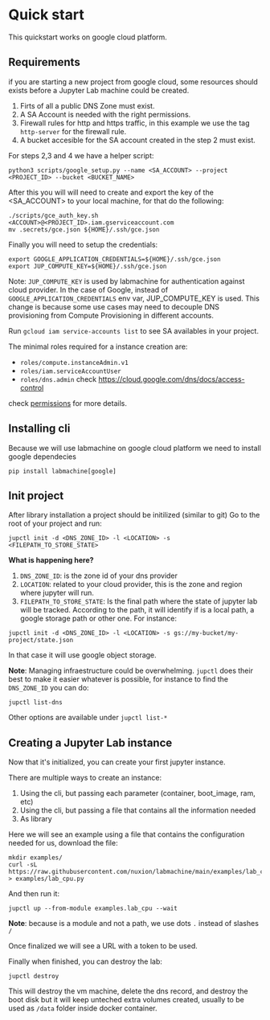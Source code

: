 # Quick start

This quickstart works on google cloud platform.


## Requirements

if you are starting a new project from google cloud, some resources should exists before a Jupyter Lab machine could be created. 

1. Firts of all a public DNS Zone must exist.
2. A SA Account is needed with the right permissions. 
3. Firewall rules for http and https traffic, in this example we use the tag `http-server` for the firewall rule. 
4. A bucket accesible for the SA account created in the step 2 must exist. 

For steps 2,3 and 4 we have a helper script:

```
python3 scripts/google_setup.py --name <SA_ACCOUNT> --project <PROJECT_ID> --bucket <BUCKET_NAME>
```

After this you will will need to create and export the key of the <SA_ACCOUNT> to your local machine, for that do the following:
```
./scripts/gce_auth_key.sh <ACCOUNT>@<PROJECT_ID>.iam.gserviceaccount.com
mv .secrets/gce.json ${HOME}/.ssh/gce.json
```

Finally you will need to setup the credentials:
```
export GOOGLE_APPLICATION_CREDENTIALS=${HOME}/.ssh/gce.json
export JUP_COMPUTE_KEY=${HOME}/.ssh/gce.json
```

Note: `JUP_COMPUTE_KEY` is used by labmachine for authentication against cloud provider. In the case of Google, instead of `GOOGLE_APPLICATION_CREDENTIALS` env var, JUP_COMPUTE_KEY is used. This change is because some use cases may need to decouple DNS provisioning from Compute Provisioning in different accounts. 

Run `gcloud iam service-accounts list` to see SA availables in your project. 


The minimal roles required for a instance creation are:

- `roles/compute.instanceAdmin.v1`
- `roles/iam.serviceAccountUser`
- `roles/dns.admin` check https://cloud.google.com/dns/docs/access-control


check [permissions](permissions.md) for more details. 

## Installing cli

Because we will use labmachine on google cloud platform we need to install google dependecies

```
pip install labmachine[google]
```


## Init project

After library installation a project should be initilized (similar to git)
Go to the root of your project and run:

```
jupctl init -d <DNS_ZONE_ID> -l <LOCATION> -s <FILEPATH_TO_STORE_STATE>
```

**What is happening here?**

1. `DNS_ZONE_ID`: is the zone id of your dns provider
2. `LOCATION`: related to your cloud provider, this is the zone and region where jupyter will run. 
3. `FILEPATH_TO_STORE_STATE`: Is the final path where the state of jupyter lab will be tracked. According to the path, it will identify if is a local path, a google storage path or other one. For instance:

```
jupctl init -d <DNS_ZONE_ID> -l <LOCATION> -s gs://my-bucket/my-project/state.json
```

In that case it will use google object storage. 

**Note**: Managing infraestructure could be overwhelming. `jupctl` does their best to make it easier whatever is possible, for instance to find the `DNS_ZONE_ID` you can do:

```
jupctl list-dns
```

Other options are available under `jupctl list-*`

## Creating a Jupyter Lab instance

Now that it's initialized, you can create your first jupyter instance. 

There are multiple ways to create an instance: 

1. Using the cli, but passing each parameter (container, boot_image, ram, etc)
2. Using the cli, but passing a file that contains all the information needed
3. As library

Here we will see an example using a file that contains the configuration needed for us, download the file:

```
mkdir examples/
curl -sL https://raw.githubusercontent.com/nuxion/labmachine/main/examples/lab_cpu.py > examples/lab_cpu.py
```

And then run it:

```
jupctl up --from-module examples.lab_cpu --wait
```

**Note**: because is a module and not a path, we use dots `.` instead of slashes `/`

Once finalized we will see a URL with a token to be used. 

Finally when finished, you can destroy the lab:

```
jupctl destroy
```

This will destroy the vm machine, delete the dns record, and destroy the boot disk but it will keep unteched extra volumes created, usually to be used as `/data` folder inside docker container. 

